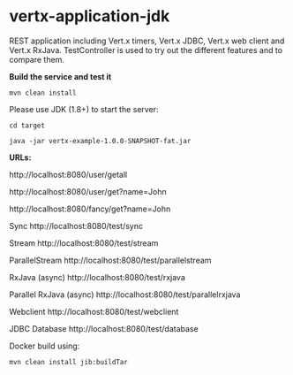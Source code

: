 # vertx-application-jdk
REST application including Vert.x timers, Vert.x JDBC, Vert.x web client and Vert.x RxJava.
 TestController is used to try out the different features and to compare them. 

**Build the service and test it**

`mvn clean install`

Please use JDK (1.8+) to start the server:

`cd target`

`java -jar vertx-example-1.0.0-SNAPSHOT-fat.jar`

**URLs:**

http://localhost:8080/user/getall

http://localhost:8080/user/get?name=John

http://localhost:8080/fancy/get?name=John

Sync
http://localhost:8080/test/sync

Stream
http://localhost:8080/test/stream

ParallelStream
http://localhost:8080/test/parallelstream

RxJava (async)
http://localhost:8080/test/rxjava

Parallel RxJava (async)
http://localhost:8080/test/parallelrxjava

Webclient
http://localhost:8080/test/webclient

JDBC Database
http://localhost:8080/test/database

Docker build using:

`mvn clean install jib:buildTar`

